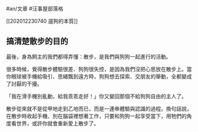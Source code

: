 #an/文章  #汪事屋部落格 

[[202012230740 遛狗的本質]]

## 搞清楚散步的目的

最後，身為飼主的我們都得弄懂：散步，是我們與狗狗一起進行的活動。

很多時候，覺得散步體驗很差、狗狗很失控，是因為我們沒把心思放在散步上。當你眼球被手機給吸引、思緒飄到遠方時，狗狗想去探索、交朋友的舉動，全都變成了討厭的干擾。

「我在滑手機別亂動，給我乖乖走好！」你又變回那個不給狗狗自由的主人了。

散步從來就不是從甲地走到乙地而已，而是一連串體驗與認識的過程。換句話說，在散步時收起手機、別在腦袋裡想著工作，只要和狗狗一起享受當下，用牠們的角度看世界，或許你就會重新愛上散步了。